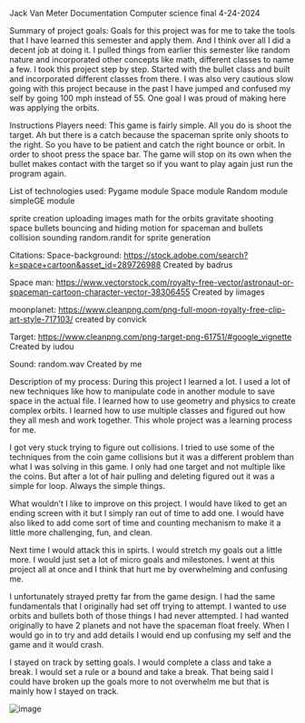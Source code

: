 Jack Van Meter
Documentation
Computer science final
4-24-2024

Summary of project goals:
Goals for this project was for me to take the tools that I have learned this semester and apply them. And I think over all I did a decent job at doing it. I pulled things from earlier this semester like random nature and incorporated other concepts like math, different classes to name a few. I took this project step by step. Started with the bullet class and built and incorporated different classes from there. I was also very cautious slow going with this project because in the past I have jumped and confused my self by going 100 mph instead of 55. One goal I was proud of making here was applying the orbits. 

Instructions Players need:
This game is fairly simple. All you do is shoot the target. Ah but there is a catch because the spaceman sprite only shoots to the right. So you have to be patient and catch the right bounce or orbit. In order to shoot press the space bar. The game will stop on its own when the bullet makes contact with the target so if you want to play again just run the program again. 

List of technologies used:
Pygame module
Space module
Random module
simpleGE module

sprite creation
uploading images
math for the orbits gravitate
shooting space bullets
bouncing and hiding motion for spaceman and bullets
collision sounding
random.randit for sprite generation

Citations:
Space-background: https://stock.adobe.com/search?k=space+cartoon&asset_id=289726988
Created by badrus

Space man: https://www.vectorstock.com/royalty-free-vector/astronaut-or-spaceman-cartoon-character-vector-38306455
	Created by iimages

moonplanet: https://www.cleanpng.com/png-full-moon-royalty-free-clip-art-style-717103/
	created by convick

Target: https://www.cleanpng.com/png-target-png-61751/#google_vignette
	Created by iudou

Sound: random.wav
	Created by me 

Description of my process:
During this project I learned a lot. I used a lot of new techniques like how to manipulate code in another module to save space in the actual file. I learned how to use geometry and physics to create complex orbits. I learned how to use multiple classes and figured out how they all mesh and work together. This whole project was a learning process for me.

I got very stuck trying to figure out collisions. I tried to use some of the techniques from the coin game collisions but it was a different problem than what I was solving in this game. I only had one target and not multiple like the coins. But after a lot of hair pulling and deleting figured out it was a simple for loop. Always the simple things.

What wouldn’t I like to improve on this project. I would have liked to get an ending screen with it but I simply ran out of time to add one. I would have also liked to add come sort of time and counting mechanism to make it a little more challenging, fun, and clean.

Next time I would attack this in spirts. I would stretch my goals out a little more. I would just set a lot of micro goals and milestones. I went at this project all at once and I think that hurt me by overwhelming and confusing me. 

I unfortunately strayed pretty far from the game design. I had the same fundamentals that I originally had set off trying to attempt. I wanted to use orbits and bullets both of those things I had never attempted. I had wanted originally to have 2 planets and not have the spaceman float freely. When I would go in to try and add details I would end up confusing my self and the game and it would crash.

I stayed on track by setting goals. I would complete a class and take a break. I would set a rule or a bound and take a break. That being said I could have broken up the goals more to not overwhelm me but that is mainly how I stayed on track. 


![image](https://github.com/JackVM2001/FinalSpace/assets/156926086/74a569dc-12f4-45c0-9326-42372f0b4437)
